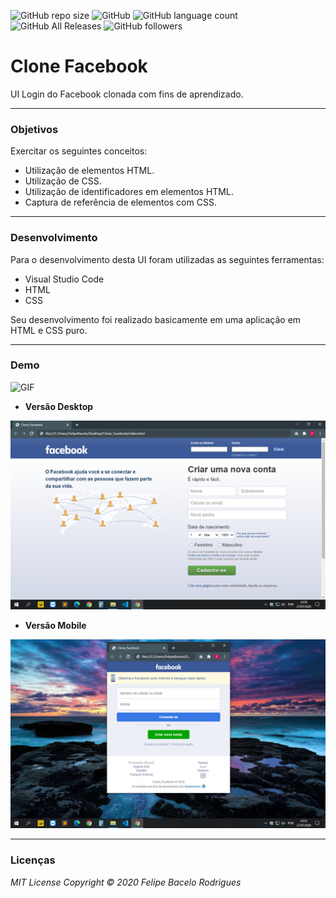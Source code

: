 ![GitHub repo size](https://img.shields.io/github/repo-size/felipebacelo/Clone_Facebook?style=for-the-badge)
![GitHub](https://img.shields.io/github/license/felipebacelo/Clone_Facebook?style=for-the-badge)
![GitHub language count](https://img.shields.io/github/languages/count/felipebacelo/Clone_Facebook?style=for-the-badge)
![GitHub All Releases](https://img.shields.io/github/downloads/felipebacelo/Clone_Facebook/total?style=for-the-badge)
![GitHub followers](https://img.shields.io/github/followers/felipebacelo?style=for-the-badge)

# Clone Facebook

UI Login do Facebook clonada com fins de aprendizado.
***
### Objetivos

Exercitar os seguintes conceitos:

* Utilização de elementos HTML.
* Utilização de CSS.
* Utilização de identificadores em elementos HTML.
* Captura de referência de elementos com CSS.
***
### Desenvolvimento

Para o desenvolvimento desta UI foram utilizadas as seguintes ferramentas:

* Visual Studio Code
* HTML
* CSS

Seu desenvolvimento foi realizado basicamente em uma aplicação em HTML e CSS puro.
***
### Demo

![GIF](https://github.com/felipebacelo/Clone_Facebook/blob/master/demo.gif)

* __Versão Desktop__

![PRINT_COMPUTER](https://github.com/felipebacelo/Clone_Facebook/blob/master/images/printcomputer.png)

* __Versão Mobile__

![PRINT_MOBILE](https://github.com/felipebacelo/Clone_Facebook/blob/master/images/printmobile.png)

***
### Licenças

_MIT License_
_Copyright   ©   2020 Felipe Bacelo Rodrigues_
